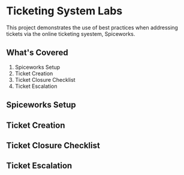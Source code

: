 # Ticketing System Labs

This project demonstrates the use of best practices when addressing tickets via the online ticketing syestem, Spiceworks.

## What's Covered

1. Spiceworks Setup
2. Ticket Creation
3. Ticket Closure Checklist
4. Ticket Escalation

## Spiceworks Setup

## Ticket Creation

## Ticket Closure Checklist

## Ticket Escalation
